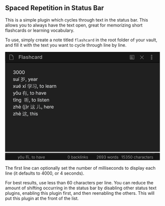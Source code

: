 ## Spaced Repetition in Status Bar

This is a simple plugin which cycles through text in the status bar. This allows you to always have the text open, great for memorizing short flashcards or learning vocabulary.

To use, simply create a note titled `flashcard` in the root folder of your vault, and fill it with the text you want to cycle through line by line. 


![Flashcard demo](https://raw.githubusercontent.com/rkique/spaced-repetition-status-bar/master/flashcard-demo.PNG?token=ALD3BG6U3GHE6MJLJK674PS73Y2E4)
<img src="https://raw.githubusercontent.com/rkique/spaced-repetition-status-bar/master/demo.gif?token=ALD3BG6URUSFBJX4D525ZBS73YZYG" width="800">

The first line can optionally set the number of milliseconds to display each line (it defaults to 4000, or 4 seconds). 

For best results, use less than 60 characters per line. You can reduce the amount of shifting occurring in the status bar by disabling other status text plugins, enabling this plugin first, and then reenabling the others. This will put this plugin at the front of the list.

